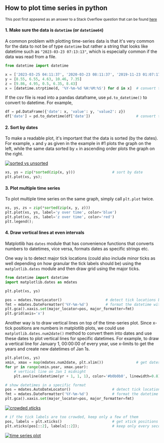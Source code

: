 ## How to plot time series in python

<sup> This post first appeared as an answer to a Stack Overflow question that can be found [here](https://stackoverflow.com/q/19079143/19123103) </sup>

#### 1. Make sure the data is `datetime` (or `datetime64`)

A common problem with plotting time-series data is that it's very common for the data to not be of type `datetime` but rather a string that looks like datetime such as `"2023-03-23 07:13:13"`, which is especially common if the data was read from a file. 

```python
from datetime import datetime

x = ['2023-03-25 04:11:37', '2020-03-23 08:11:37', '2019-11-23 01:07:17', '2024-03-25 23:17:37', '2021-03-22 16:27:37']
y = [8.55, 6.55, 4.63, 10.46, 7.35]
z = [9.86, 4.95, 0.5, 6.35, 8.43]
x = [datetime.strptime(d, '%Y-%m-%d %H:%M:%S') for d in x]  # convert to datetime
```

If the csv file is read into a pandas dataframe, use `pd.to_datetime()` to convert to datetime. For example,
```python
df = pd.DataFrame({'date': x, 'value': y, 'value2': z})
df['date'] = pd.to_datetime(df['date'])                     # convert to datetime
```

#### 2. Sort by dates

To make a readable plot, it's important that the data is sorted (by the dates). For example, `x` and `y` as given in the example in #1 plots the graph on the left, while the same data sorted by `x` in ascending order plots the graph on the right.

[![sorted vs unsorted][1]][1]

```python
xs, ys = zip(*sorted(zip(x, y)))                 # sort by date
plt.plot(xs, ys);
```

#### 3. Plot multiple time series

To plot multiple time series on the same graph, simply call `plt.plot` twice.
```python
xs, ys, zs = zip(*sorted(zip(x, y, z)))
plt.plot(xs, ys, label='y over time', color='blue')
plt.plot(xs, zs, label='z over time', color='red')
plt.legend();
```

#### 4. Draw vertical lines at even intervals

Matplotlib has `dates` module that has convenience functions that converts numbers to datetimes, vice versa, formats dates as specific strings etc.

One way is to detect major tick locations (could also include minor ticks as well depending on how granular the tick labels should be) using the `matplotlib.dates` module and then draw grid using the major ticks.
```python
from datetime import datetime
import matplotlib.dates as mdates

plt.plot(xs, ys)

pos = mdates.YearLocator()                    # detect tick locations by year
fmt = mdates.DateFormatter('%Y-%m-%d')        # format the datetime with '%Y-%m-%d
plt.gca().xaxis.set(major_locator=pos, major_formatter=fmt)
plt.grid(axis='x')
```

Another way is to draw vertical lines on top of the time-series plot. Since x-tick positions are numbers in matplotlib plots, we could use `matplotlib.dates.num2date()` method to convert them into dates and use these dates to plot vertical lines for specific datetimes. For example, to draw a vertical line for January 1, 00:00:00 of every year, use x-limits to get the years and create new datetimes of Jan 1s.


```python
plt.plot(xs, ys)
xmin, xmax = map(mdates.num2date, plt.xlim())               # get dates on x-limits as dates
for yr in range(xmin.year, xmax.year):
    # vertical line on Jan 1 midnight
    plt.axvline(datetime(yr + 1, 1, 1), color='#b0b0b0', linewidth=0.8)

# show datetimes in a specific format
pos = mdates.AutoDateLocator()                   # detect tick locations automatically
fmt = mdates.DateFormatter('%Y-%m-%d')           # format the datetime with '%Y-%m-%d
plt.gca().xaxis.set(major_locator=pos, major_formatter=fmt)
```
[![crowded xticks][2]][2]

```python
# if the tick labels are too crowded, keep only a few of them
pos, labels = plt.xticks()                       # get xtick positions and labels
plt.xticks(pos[::2], labels[::2]);               # keep only every second tick
```

[![time series plot][3]][3]


  [1]: https://i.stack.imgur.com/6h7Nx.png
  [2]: https://i.stack.imgur.com/EwyoH.png
  [3]: https://i.stack.imgur.com/TRBMb.png